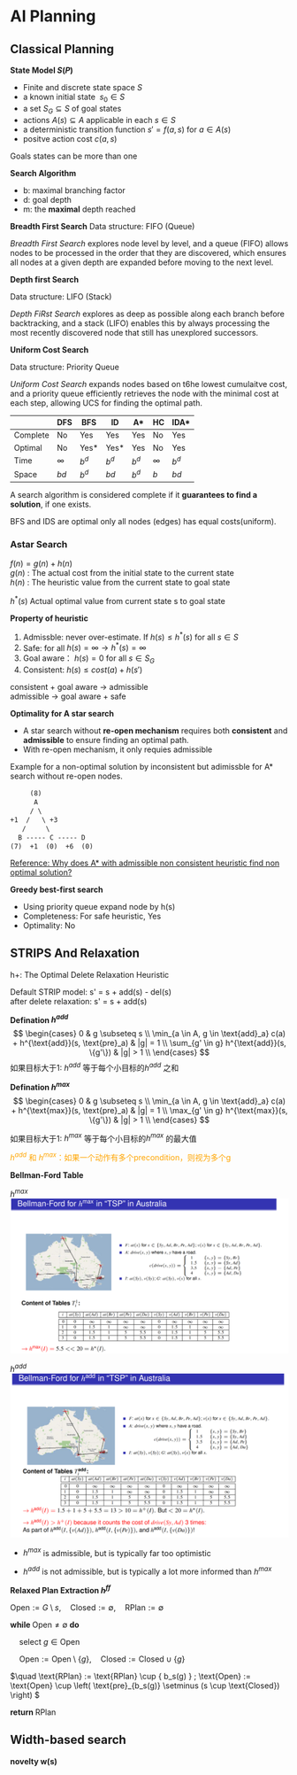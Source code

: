 # AI Planning

## Classical Planning
**State Model $S(P)$**
- Finite and discrete state space $S$
- a known initial state  $\ s_0 \in S$
- a set $S_G \subseteq S$ of goal states
- actions $A(s) \subseteq A$ applicable in each $s \in S$
- a deterministic transition function $s' = f(a,s)$ for $a \in A(s)$
- positve action cost $c(a,s)$

Goals states can be more than one

**Search Algorithm**
- b: maximal branching factor
- d: goal depth
- m: the **maximal** depth reached

**Breadth First Search**
Data structure: FIFO (Queue)

*Breadth First Search* explores node level by level, and a queue (FIFO) allows nodes to be processed in the order that they are discovered, which ensures all nodes at a given depth are expanded before moving to the next level.


**Depth first Search**

Data structure: LIFO (Stack)

*Depth FiRst Search* explores as deep as possible along each branch before backtracking, and a stack (LIFO) enables this by always processing the most recently discovered node that still has unexplored successors.


**Uniform Cost Search**

Data structure: Priority Queue

*Uniform Cost Search* expands nodes based on t6he lowest cumulaitve cost, and a priority queue efficiently retrieves the node with the minimal cost at each step, allowing UCS for finding the optimal path.





|          | DFS   | BFS  | ID    | A*    | HC    | IDA*  |
|----------|-------|-------|-------|-------|-------|-------|
| Complete | No    | Yes   | Yes   | Yes   | No    | Yes   |
| Optimal  | No    | Yes*  | Yes*  | Yes   | No    | Yes   |
| Time     | $∞$  | $b^d$ | $b^d$ | $b^d$ | $∞$   | $b^d$ |
| Space    | $bd$  | $b^d$ | $bd$  | $b^d$ | $b$   | $b  d$|

A search algorithm is considered complete if it **guarantees to find a solution**, if one exists.

BFS and IDS are optimal only all nodes (edges) has equal costs(uniform).

### **Astar Search**

$f(n) = g(n) + h(n)$\
$g(n)$ : The actual cost from the initial state to the current state\
$h(n)$ : The heuristic value from the current state to goal state

$h^*(s)$ Actual optimal value from current state s to goal state 

**Property of heuristic**
1. Admissble: never over-estimate. If $h(s) \leq h^*(s)$ for all $s \in S$ 
2. Safe: for all $h(s) = \infty \rightarrow h^*(s) = \infty$
3. Goal aware： $h(s) = 0$ for all $s\in S_G$
4. Consistent: $h(s) \leq cost(a) + h(s')$ 

consistent + goal aware $\rightarrow$ admissible\
admissible $\rightarrow$ goal aware + safe

**Optimality for A star search**
- A star search without **re-open mechanism** requires both **consistent** and **admissible** to ensure finding an optimal path.
- With re-open mechanism, it only requies admissible

Example for a non-optimal solution by inconsistent but adimissble for A* search without re-open nodes.
```
     (8)
      A
     / \
+1  /   \ +3
   /     \   
  B ----- C ----- D
(7)  +1  (0)  +6  (0)
```
[Reference: Why does A* with admissible non consistent heuristic find non optimal solution?](https://stackoverflow.com/questions/51684682/why-does-a-with-admissible-non-consistent-heuristic-find-non-optimal-solution)

**Greedy best-first search**
- Using priority queue expand node by h(s)
- Completeness: For safe heuristic, Yes
- Optimality: No

## STRIPS And Relaxation
h+: The Optimal Delete Relaxation Heuristic

Default STRIP model: s' = s + add(s) - del(s)\
after delete relaxation: s' = s + add(s)


**Defination $h^{add}$**
$$
\begin{cases}
0 & g \subseteq s \\
\min_{a \in A, g \in \text{add}_a} c(a) + h^{\text{add}}(s, \text{pre}_a) & |g| = 1 \\
\sum_{g' \in g} h^{\text{add}}(s, \{g'\}) & |g| > 1 \\
\end{cases}
$$
如果目标大于1: $h^{add}$ 等于每个小目标的$h^{add}$ 之和

**Defination $h^{max}$**
$$
\begin{cases}
0 & g \subseteq s \\
\min_{a \in A, g \in \text{add}_a} c(a) + h^{\text{max}}(s, \text{pre}_a) & |g| = 1 \\
\max_{g' \in g} h^{\text{max}}(s, \{g'\}) & |g| > 1 \\
\end{cases}
$$

如果目标大于1: $h^{max}$ 等于每个小目标的$h^{max}$ 的最大值

<span style="color: orange;">

$h^{add}$ 和 $h^{max}$：如果一个动作有多个precondition，则视为多个g

</span>


**Bellman-Ford Table**

$h^{max}$
![alt text](image.png)

$h^{add}$
![alt text](image-1.png)

- $h^{max}$ is admissible, but is typically far too optimistic

- $h^{add}$ is not admissible, but is typically a lot more informed than $h^{max}$

**Relaxed Plan Extraction $h^{ff}$**

$\text{Open} := G \setminus s, \quad \text{Closed} := \emptyset, \quad \text{RPlan} := \emptyset$

$\textbf{while} \; \text{Open} \neq \emptyset \; \textbf{do}$

$\quad \text{select } g \in \text{Open}$

$\quad \text{Open} := \text{Open} \setminus \{g\}, \quad \text{Closed} := \text{Closed} \cup \{g\}$

$\quad \text{RPlan} := \text{RPlan} \cup \{ b_s(g) \} ; \text{Open} := \text{Open} \cup \left( \text{pre}_{b_s(g)} \setminus (s \cup \text{Closed}) \right)
$

$\textbf{return } \text{RPlan}$


## Width-based search

**novelty w(s)**



